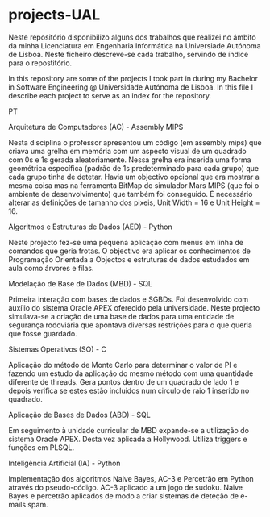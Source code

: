 # projects-UAL
Neste repositório disponibilizo alguns dos trabalhos que realizei no âmbito da minha Licenciatura em Engenharia Informática na Universiade Autónoma de Lisboa.
Neste ficheiro descreve-se cada trabalho, servindo de índice para o repostitório.

In this repository are some of the projects I took part in during my Bachelor in Software Engineering @ Universidade Autónoma de Lisboa.
In this file I describe each project to serve as an index for the repository.



  PT

  Arquitetura de Computadores (AC) - Assembly MIPS

Nesta disciplina o professor apresentou um código (em assembly mips) que criava uma grelha em memória com um aspecto visual de um quadrado com 0s e 1s gerada aleatoriamente.
Nessa grelha era inserida uma forma geométrica específica (padrão de 1s predeterminado para cada grupo) que cada grupo tinha de detetar.
Havia um objectivo opcional que era mostrar a mesma coisa mas na ferramenta BitMap do simulador Mars MIPS (que foi o ambiente de desenvolvimento) que também foi conseguido.
É necessário alterar as definições de tamanho dos pixeis, Unit Width = 16 e Unit Height = 16.


  Algoritmos e Estruturas de Dados (AED) - Python
  
Neste projecto fez-se uma pequena aplicação com menus em linha de comandos que geria frotas.
O objectivo era aplicar os conhecimentos de Programação Orientada a Objectos e estruturas de dados estudados em aula como árvores e filas.


  Modelação de Base de Dados (MBD) - SQL

Primeira interação com bases de dados e SGBDs. Foi desenvolvido com auxílio do sistema Oracle APEX oferecido pela universidade.
Neste projecto simulava-se a criação de uma base de dados para uma entidade de segurança rodoviária que apontava diversas restrições para o que queria que fosse guardado.


  Sistemas Operativos (SO) - C
 
Aplicação do método de Monte Carlo para determinar o valor de PI e fazendo um estudo da aplicação do mesmo método com uma quantidade diferente de threads.
Gera pontos dentro de um quadrado de lado 1 e depois verifica se estes estão incluidos num circulo de raio 1 inserido no quadrado.


  Aplicação de Bases de Dados (ABD) - SQL
  
Em seguimento à unidade curricular de MBD expande-se a utilização do sistema Oracle APEX. Desta vez aplicada a Hollywood.
Utiliza triggers e funções em PLSQL.


   Inteligência Artificial (IA) - Python

Implementação dos algoritmos Naive Bayes, AC-3 e Percetrão em Python através do pseudo-código.
AC-3 aplicado a um jogo de sudoku. Naive Bayes e percetrão aplicados de modo a criar sistemas de deteção de e-mails spam.
